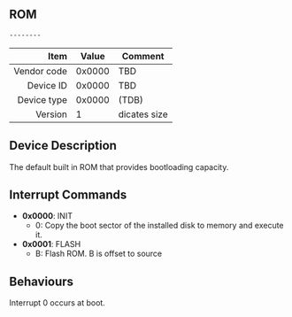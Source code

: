 ROM
----

```
--------
```

|     Item       |   Value    |   Comment
| -------------: | ---------- | ----------------
|    Vendor code | 0x0000     | TBD
|      Device ID | 0x0000     | TBD
|    Device type | 0x0000     | (TDB)
|        Version | 1          | dicates size

Device Description
----
The default built in ROM that provides bootloading capacity.

Interrupt Commands
----

 - **0x0000**: INIT
 	- 0: Copy the boot sector of the installed disk to memory and execute it. 
 - **0x0001**: FLASH
 	- B: Flash ROM. B is offset to source


Behaviours
----
Interrupt 0 occurs at boot.
